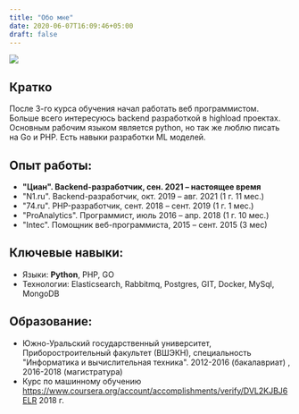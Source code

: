 ```yaml
---
title: "Обо мне"
date: 2020-06-07T16:09:46+05:00
draft: false
---
```

![](/about.jpg)
## Кратко  
После 3-го курса обучения начал работать веб программистом. Больше всего интересуюсь backend разработкой в highload проектах. Основным рабочим языком является python, но так же люблю писать на Go и PHP. Есть навыки разработки ML моделей.

## Опыт работы:
- **"Циан". Backend-разработчик, сен. 2021 – настоящее время**
- "N1.ru". Backend-разработчик, окт. 2019 – авг. 2021 (1 г. 11 мес.)
- "74.ru". PHP-разработчик, сент. 2018 – сент. 2019 (1 г. 1 мес.)
- "ProAnalytics". Программист, июль 2016 – апр. 2018 (1 г. 10 мес.)
- "Intec". Помощник веб-программиста, 2015 – сент. 2015 (3 мес)
## Ключевые навыки:
- Языки: **Python**, PHP, GO  
- Технологии: Elasticsearch, Rabbitmq, Postgres, GIT, Docker, MySql, MongoDB

## Образование:
- Южно-Уральский государственный университет, Приборостроительный факультет (ВШЭКН), специальность "Информатика и вычислительная техника". 2012-2016 (бакалавриат) , 2016-2018 (магистратура)
- Курс по машинному обучению https://www.coursera.org/account/accomplishments/verify/DVL2KJBJ6ELR 2018 г.